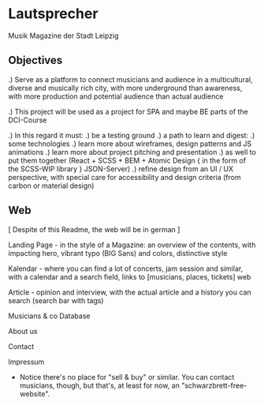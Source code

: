 # Lautsprecher

Musik Magazine der Stadt Leipzig

## Objectives

.) Serve as a platform to connect musicians and audience in a multicultural, diverse and musically rich city, with more underground than awareness, with more production and potential audience than actual audience

.) This project will be used as a project for SPA and maybe BE parts of the DCI-Course

.) In this regard it must:
    .) be a testing ground
    .) a path to learn and digest:
            .) some technologies
            .) learn more about wireframes, design patterns and JS animations
            .) learn more about project pitching and presentation
    .) as well to put them together (React + SCSS + BEM + Atomic Design { in the form of the SCSS-WIP library } JSON-Server)
    .) refine design from an UI / UX perspective, with special care for accessibility and design criteria (from carbon or material design)

## Web

[ Despite of this Readme, the web will be in german ]

Landing Page - in the style of a Magazine: an overview of the contents, with impacting hero, vibrant typo (BIG Sans) and colors, distinctive style

Kalendar - where you can find a lot of concerts, jam session and similar, with a calendar and a search field, links to [musicians, places, tickets] web

Article - opinion and interview, with the actual article and a history you can search (search bar with tags)

Musicians & co Database

About us

Contact

Impressum

- Notice there's no place for "sell & buy" or similar. You can contact musicians, though, but that's, at least for now, an "schwarzbrett-free-website".